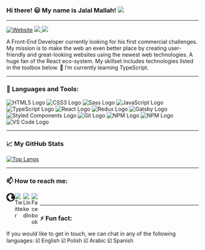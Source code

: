 ### Hi there! 😃 My name is Jalal Mallah! <img src="https://raw.githubusercontent.com/MartinHeinz/MartinHeinz/master/wave.gif" width="30px">

---

[![Website](https://img.shields.io/website?label=www.jalalmallah.io&style=for-the-badge&url=https%3A%2F%2Fjalalmallah.io)](https://jalalmallah.io) 
<a href="https://www.linkedin.com/in/jalal-mallah/">
    <img src="https://img.shields.io/badge/linkedin-%230077B5.svg?&style=for-the-badge&logo=linkedin&logoColor=white" />
</a> 
<a href="https://twitter.com/jalal_mallah_">
    <img src="https://img.shields.io/badge/Twitter-1DA1F2?style=for-the-badge&logo=twitter&logoColor=white" />
</a>





A Front-End Developer currently looking for his first commercial challenges. My mission is to make the web an even better place by creating user-friendly and great-looking websites using the newest web technologies. A huge fan of the React eco-system.
My skillset includes technologies listed in the toolbox below.
🌱 I’m currently learning TypeScript.

---

### 🧰 Languages and Tools: 

<img src="https://cdn.worldvectorlogo.com/logos/html5.svg" alt="HTML5 Logo" width="40" height="40"/> <img src="https://cdn.worldvectorlogo.com/logos/css3.svg" alt="CSS3 Logo" width="40" height="40"/> <img src="https://cdn.worldvectorlogo.com/logos/sass-1.svg" alt="Sass Logo" width="40" height="40"/> <img src="https://cdn.worldvectorlogo.com/logos/logo-javascript.svg" alt="JavaScript Logo" width="40" height="40"/> <img src="https://cdn.worldvectorlogo.com/logos/typescript.svg" alt="TypeScript Logo" width="40" height="40"/> <img src="https://cdn.worldvectorlogo.com/logos/react-2.svg" alt="React Logo" width="40" height="40"/> <img src="https://cdn.worldvectorlogo.com/logos/redux.svg" alt="Redux Logo" width="40" height="40"/> <img src="https://cdn.worldvectorlogo.com/logos/gatsby.svg" alt="Gatsby Logo" width="40" height="40"/> <img src="https://cdn.worldvectorlogo.com/logos/styled-components-1.svg" alt="Styled Components Logo" width="40" height="40"/> <img src="https://cdn.worldvectorlogo.com/logos/git.svg" alt="Git Logo" width="60" height="40"/> <img src="https://cdn.worldvectorlogo.com/logos/npm.svg" alt="NPM Logo" width="60" height="40"/> <img src="https://cdn.worldvectorlogo.com/logos/linux-tux-2.svg" alt="NPM Logo" width="40" height="40"/> <img src="https://cdn.worldvectorlogo.com/logos/visual-studio-code-1.svg" alt="VS Code Logo" width="40" height="40"/>

---

### &#x1f4c8; My GitHub Stats

[![Top Langs](https://github-readme-stats.vercel.app/api/top-langs/?username=JalalMallah&theme=radical)](https://github.com/anuraghazra/github-readme-stats)

---

### 📫 How to reach me: 

[<img align="left" alt="jalalmallah.io" width="22px" src="https://raw.githubusercontent.com/iconic/open-iconic/master/svg/globe.svg" color="#ffc600" />][website]
[<img align="left" alt="Twitter" width="22px" src="https://cdn.jsdelivr.net/npm/simple-icons@v3/icons/twitter.svg" />][twitter]
[<img align="left" alt="LinkedIn" width="22px" src="https://cdn.jsdelivr.net/npm/simple-icons@v3/icons/linkedin.svg" />][linkedin]
[<img align="left" alt="Facebook" width="22px" src="https://cdn.jsdelivr.net/npm/simple-icons@v3/icons/facebook.svg" />][facebook]

<br />

---

### ⚡ Fun fact: 

If you would like to get in touch, we can chat in any of the following languages:
☑️ English
☑️ Polish
☑️ Arabic
☑️ Spanish

[website]: https://jalalmallah.io
[twitter]: https://twitter.com/jalal_mallah_
[facebook]: https://www.facebook.com/jalal.mallah
[linkedin]: https://www.linkedin.com/in/jalal-mallah
<!--
**JalalMallah/JalalMallah** is a ✨ _special_ ✨ repository because its `README.md` (this file) appears on your GitHub profile.

Here are some ideas to get you started:

- 🔭 I’m currently working on ...
- 🌱 I’m currently learning ...
- 👯 I’m looking to collaborate on ...
- 🤔 I’m looking for help with ...
- 💬 Ask me about ...
- 📫 How to reach me: ...
- 😄 Pronouns: ...
- ⚡ Fun fact: ...
-->
